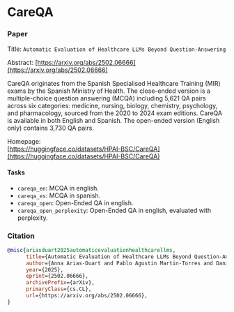 # CareQA

### Paper

Title: `Automatic Evaluation of Healthcare LLMs Beyond Question-Answering`

Abstract: [https://arxiv.org/abs/2502.06666](https://arxiv.org/abs/2502.06666)

CareQA originates from the Spanish Specialised Healthcare Training (MIR) exams by the
Spanish Ministry of Health. The close-ended version is a multiple-choice question
answering (MCQA) including 5,621 QA pairs across six categories: medicine, nursing,
biology, chemistry, psychology, and pharmacology, sourced from the 2020 to 2024 exam
editions. CareQA is available in both English and Spanish. The open-ended version
(English only) contains 3,730 QA pairs.

Homepage: \
[https://huggingface.co/datasets/HPAI-BSC/CareQA](https://huggingface.co/datasets/HPAI-BSC/CareQA)


#### Tasks

* `careqa_en`: MCQA in english.
* `careqa_es`: MCQA in spanish.
* `careqa_open`: Open-Ended QA in english.
* `careqa_open_perplexity`: Open-Ended QA in english, evaluated with perplexity.

### Citation

```bibtex
@misc{ariasduart2025automaticevaluationhealthcarellms,
      title={Automatic Evaluation of Healthcare LLMs Beyond Question-Answering},
      author={Anna Arias-Duart and Pablo Agustin Martin-Torres and Daniel Hinjos and Pablo Bernabeu-Perez and Lucia Urcelay Ganzabal and Marta Gonzalez Mallo and Ashwin Kumar Gururajan and Enrique Lopez-Cuena and Sergio Alvarez-Napagao and Dario Garcia-Gasulla},
      year={2025},
      eprint={2502.06666},
      archivePrefix={arXiv},
      primaryClass={cs.CL},
      url={https://arxiv.org/abs/2502.06666},
}
```
